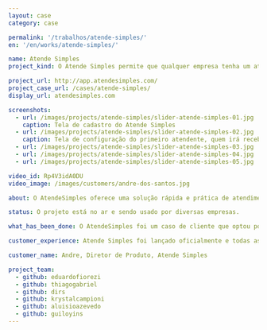 ```yaml
---
layout: case
category: case

permalink: '/trabalhos/atende-simples/'
en: '/en/works/atende-simples/'

name: Atende Simples
project_kind: O Atende Simples permite que qualquer empresa tenha um atendimento telefônico profissional e completo em menos de 10 minutos

project_url: http://app.atendesimples.com/
project_case_url: /cases/atende-simples/
display_url: atendesimples.com

screenshots:
  - url: /images/projects/atende-simples/slider-atende-simples-01.jpg
    caption: Tela de cadastro do Atende Simples
  - url: /images/projects/atende-simples/slider-atende-simples-02.jpg
    caption: Tela de configuração do primeiro atendente, quem irá receber a chamada
  - url: /images/projects/atende-simples/slider-atende-simples-03.jpg
  - url: /images/projects/atende-simples/slider-atende-simples-04.jpg
  - url: /images/projects/atende-simples/slider-atende-simples-05.jpg

video_id: Rp4V3idA0DU
video_image: /images/customers/andre-dos-santos.jpg

about: O AtendeSimples oferece uma solução rápida e prática de atendimento ao cliente para pequenas empresas.

status: O projeto está no ar e sendo usado por diversas empresas.

what_has_been_done: O AtendeSimples foi um caso de cliente que optou por ir direto para o "Projeto Continuado". Foi realmente a solução que se adaptou melhor às necessidade desse cliente, o projeto tem tido um ótimo desenvolvimento alavancado pelo talento de nossos profissionais somado à visão empreendedora de nosso cliente.

customer_experience: Atende Simples foi lançado oficialmente e todas as metas vem sendo cumpridas. Novas oportunidades foram identificadas para ajudar os clientes melhorar ainda mais seus negócios e, junto de ajustes e outras melhorias são semanalmente lançadas.

customer_name: Andre, Diretor de Produto, Atende Simples

project_team:
  - github: eduardofiorezi
  - github: thiagogabriel
  - github: dirs
  - github: krystalcampioni
  - github: aluisioazevedo
  - github: guiloyins
---
```

